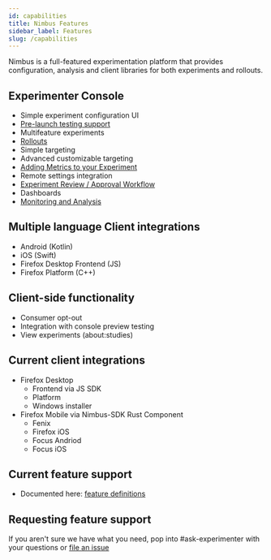 ```yaml
---
id: capabilities
title: Nimbus Features
sidebar_label: Features
slug: /capabilities
---
```


Nimbus is a full-featured experimentation platform that provides configuration, analysis and client libraries for both experiments and rollouts.

## Experimenter Console
- Simple experiment configuration UI
- [Pre-launch testing support](/previewing-experiments)
- Multifeature experiments
- [Rollouts](/deep-dives/experimenter/rollouts.mdx)
- Simple targeting
- Advanced customizable targeting
- [Adding Metrics to your Experiment](/jetstream/metrics)
- Remote settings integration
- [Experiment Review / Approval Workflow](/access)
- Dashboards
- [Monitoring and Analysis](/jetstream/jetstream)

## Multiple language Client integrations
- Android (Kotlin)
- iOS (Swift)
- Firefox Desktop Frontend (JS)
- Firefox Platform (C++)

## Client-side functionality
- Consumer opt-out
- Integration with console preview testing
- View experiments (about:studies)

## Current client integrations
- Firefox Desktop
  - Frontend via JS SDK
  - Platform
  - Windows installer
- Firefox Mobile via Nimbus-SDK Rust Component
  - Fenix
  - Firefox iOS
  - Focus Andriod
  - Focus iOS

## Current feature support
- Documented here: [feature definitions](https://experimenter.info/feature-definition)

## Requesting feature support
If you aren't sure we have what you need, pop into #ask-experimenter with your questions or [file an issue](https://mozilla-hub.atlassian.net/secure/CreateIssueDetails!init.jspa?pid=10203&issuetype=10097) 
